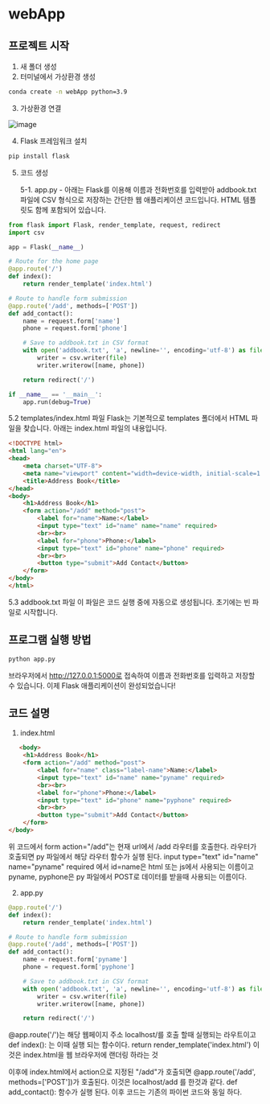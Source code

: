 # webApp

## 프로젝트 시작

1. 새 폴더 생성  
2. 터미널에서 가상환경 생성

```bash
conda create -n webApp python=3.9
```

3. 가상환경 연결

![image](https://github.com/user-attachments/assets/21b41615-d9b7-4c4a-a871-f34ebfaef42a)

4. Flask 프레임워크 설치

```bash
pip install flask
```

5. 코드 생성

    5-1. app.py - 아래는 Flask를 이용해 이름과 전화번호를 입력받아 addbook.txt 파일에 CSV 형식으로 저장하는 간단한 웹 애플리케이션 코드입니다. HTML 템플릿도 함께 포함되어 있습니다.
   
```python
from flask import Flask, render_template, request, redirect
import csv

app = Flask(__name__)

# Route for the home page
@app.route('/')
def index():
    return render_template('index.html')

# Route to handle form submission
@app.route('/add', methods=['POST'])
def add_contact():
    name = request.form['name']
    phone = request.form['phone']

    # Save to addbook.txt in CSV format
    with open('addbook.txt', 'a', newline='', encoding='utf-8') as file:
        writer = csv.writer(file)
        writer.writerow([name, phone])

    return redirect('/')

if __name__ == '__main__':
    app.run(debug=True)
```


  5.2 templates/index.html 파일 Flask는 기본적으로 templates 폴더에서 HTML 파일을 찾습니다. 아래는 index.html 파일의 내용입니다.

    
```html
<!DOCTYPE html>
<html lang="en">
<head>
    <meta charset="UTF-8">
    <meta name="viewport" content="width=device-width, initial-scale=1.0">
    <title>Address Book</title>
</head>
<body>
    <h1>Address Book</h1>
    <form action="/add" method="post">
        <label for="name">Name:</label>
        <input type="text" id="name" name="name" required>
        <br><br>
        <label for="phone">Phone:</label>
        <input type="text" id="phone" name="phone" required>
        <br><br>
        <button type="submit">Add Contact</button>
    </form>
</body>
</html>
```
    

  5.3 addbook.txt 파일 이 파일은 코드 실행 중에 자동으로 생성됩니다. 초기에는 빈 파일로 시작합니다.

## 프로그램 실행 방법

```bash
python app.py
```

브라우저에서 http://127.0.0.1:5000로 접속하여 이름과 전화번호를 입력하고 저장할 수 있습니다.
이제 Flask 애플리케이션이 완성되었습니다!

## 코드 설명

1. index.html
   
```html
   <body>
    <h1>Address Book</h1>
    <form action="/add" method="post">
        <label for="name" class="label-name">Name:</label>
        <input type="text" id="name" name="pyname" required>
        <br><br>
        <label for="phone">Phone:</label>
        <input type="text" id="phone" name="pyphone" required>
        <br><br>
        <button type="submit">Add Contact</button>
    </form>
</body>
```

위 코드에서 form action="/add"는 현재 url에서 /add 라우터를 호출한다.
라우터가 호출되면 py 파일에서 해당 라우터 함수가 실행 된다.
input type="text" id="name" name="pyname" required 에서 id=name은 html 또는 js에서 사용되는 이름이고
pyname, pyphone은 py 파일에서 POST로 데이터를 받을때 사용되는 이름이다.

2. app.py

```python
@app.route('/')
def index():
    return render_template('index.html')

# Route to handle form submission
@app.route('/add', methods=['POST'])
def add_contact():
    name = request.form['pyname']
    phone = request.form['pyphone']

    # Save to addbook.txt in CSV format
    with open('addbook.txt', 'a', newline='', encoding='utf-8') as file:
        writer = csv.writer(file)
        writer.writerow([name, phone])

    return redirect('/')
```

@app.route('/')는 해당 웹페이지 주소 localhost/를 호출 할때 실행되는 라우트이고
def index(): 는 이때 실행 되는 함수이다.
return render_template('index.html') 이것은 index.html을 웹 브라우저에 랜더링 하라는 것

이후에 index.html에서 action으로 지정된 "/add"가 호출되면
@app.route('/add', methods=['POST'])가 호출된다. 이것은 localhost/add 를 한것과 같다.
def add_contact(): 함수가 실행 된다. 이후 코드는 기존의 파이썬 코드와 동일 하다.
